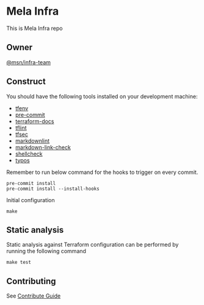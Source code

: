 # Mela Infra

This is Mela Infra repo

## Owner

[@msn/infra-team](CODEOWNERS)

## Construct

You should have the following tools installed on your development machine:

- [tfenv](https://github.com/tfutils/tfenv)
- [pre-commit](https://pre-commit.com)
- [terraform-docs](https://terraform-docs.io/)
- [tflint](https://github.com/terraform-linters/tflint)
- [tfsec](https://github.com/aquasecurity/tfsec)
- [markdownlint](https://github.com/igorshubovych/markdownlint-cli)
- [markdown-link-check](https://github.com/tcort/markdown-link-check)
- [shellcheck](https://github.com/koalaman/shellcheck)
- [typos](https://github.com/crate-ci/typos)

Remember to run below command for the hooks to trigger on every commit.

```shell
pre-commit install
pre-commit install --install-hooks
```

Initial configuration

```
make
```

## Static analysis

Static analysis against Terraform configuration can be performed by running the following command

```
make test
```

## Contributing

See [Contribute Guide](./CONTRIBUTING.md)
